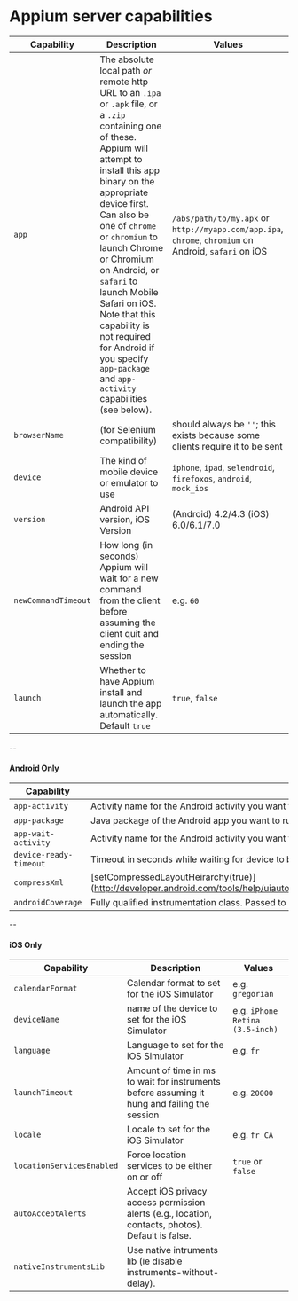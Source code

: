 Appium server capabilities
==========

|Capability|Description|Values|
|----|-----------|-------|
|`app`|The absolute local path _or_ remote http URL to an `.ipa` or `.apk` file, or a `.zip` containing one of these. Appium will attempt to install this app binary on the appropriate device first. Can also be one of `chrome` or `chromium` to launch Chrome or Chromium on Android, or `safari` to launch Mobile Safari on iOS. Note that this capability is not required for Android if you specify `app-package` and `app-activity` capabilities (see below).|`/abs/path/to/my.apk` or `http://myapp.com/app.ipa`, `chrome`, `chromium` on Android, `safari` on iOS|
|`browserName`|(for Selenium compatibility)|should always be `''`; this exists because some clients require it to be sent|
|`device`|The kind of mobile device or emulator to use|`iphone`, `ipad`, `selendroid`, `firefoxos`, `android`, `mock_ios` |
|`version`|Android API version, iOS Version|(Android) 4.2/4.3 (iOS) 6.0/6.1/7.0|
|`newCommandTimeout`|How long (in seconds) Appium will wait for a new command from the client before assuming the client quit and ending the session|e.g. `60`|
|`launch`|Whether to have Appium install and launch the app automatically. Default `true`|`true`, `false`|

--

#### Android Only

|Capability|Description|Values|
|----|-----------|-------|
|`app-activity`| Activity name for the Android activity you want to launch from your package|`MainActivity`, `.Settings`|
|`app-package`| Java package of the Android app you want to run|`com.example.android.myApp`, `com.android.settings`|
|`app-wait-activity`| Activity name for the Android activity you want to wait for|`SplashActivity`|
|`device-ready-timeout`| Timeout in seconds while waiting for device to become ready|`5`|
|`compressXml`| [setCompressedLayoutHeirarchy(true)](http://developer.android.com/tools/help/uiautomator/UiDevice.html#setCompressedLayoutHeirarchy(boolean\))| `true`|
|`androidCoverage`| Fully qualified instrumentation class. Passed to -w in adb shell am instrument -e coverage true -w | `com.my.Pkg/com.my.Pkg.instrumentation.MyInstrumentation`|

--

#### iOS Only

|Capability|Description|Values|
|----|-----------|-------|
|`calendarFormat`| Calendar format to set for the iOS Simulator|e.g. `gregorian`|
|`deviceName`| name of the device to set for the iOS Simulator|e.g. `iPhone Retina (3.5-inch)`|
|`language`| Language to set for the iOS Simulator|e.g. `fr`|
|`launchTimeout`| Amount of time in ms to wait for instruments before assuming it hung and failing the session|e.g. `20000`|
|`locale`| Locale to set for the iOS Simulator|e.g. `fr_CA`|
|`locationServicesEnabled`| Force location services to be either on or off|`true` or `false`|
|`autoAcceptAlerts`| Accept iOS privacy access permission alerts (e.g., location, contacts, photos). Default is false.|
|`nativeInstrumentsLib`| Use native intruments lib (ie disable instruments-without-delay).|
